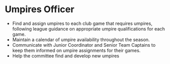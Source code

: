 # Umpires Officer

- Find and assign umpires to each club game that requires umpires, following league guidance on appropriate umpire qualifications for each game.
- Maintain a calendar of umpire availability throughout the season.
- Communicate with Junior Coordinator and Senior Team Captains to keep them informed on umpire assignments for their games.
- Help the committee find and develop new umpires